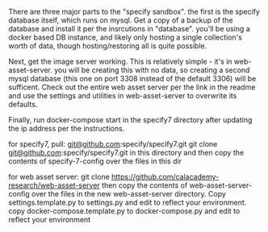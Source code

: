 There are three major parts to the "specify sandbox". the first is the
specify database itself, which runs on mysql. Get a copy of a backup of the
database and install it per the insrcutions in "database". you'll be using
a docker based DB instance, and likely only hosting a single collection's worth
of data, though hosting/restoring all is quite possible.

Next, get the image server working. This is relatively simple - it's 
in web-asset-server. you will be creating this with no data, so creating a second
mysql database (this one on port 3308 instead of the default 3306) will be sufficent.
Check out the entire web asset server per the link in the readme and use the settings
and utilities in web-asset-server to overwrite its defaults.

Finally, run docker-compose start in the specify7 directory after updating the
ip address per the instructions.

for specify7, pull: git@github.com:specify/specify7.git
git clone git@github.com:specify/specify7.git in this directory and then copy
the contents of specify-7-config over the files in this dir

for web asset server:
git clone https://github.com/calacademy-research/web-asset-server
then copy the contents of web-asset-server-config over the files in the new web-asset-server 
directory.
Copy settings.template.py to settings.py and edit to reflect your environment.
copy docker-compose.template.py to docker-compose.py and edit to reflect your environment
